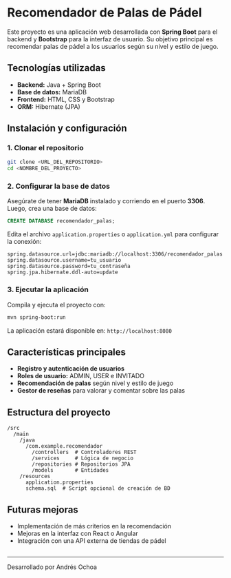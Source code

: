 # Recomendador de Palas de Pádel

Este proyecto es una aplicación web desarrollada con **Spring Boot** para el backend y **Bootstrap** para la interfaz de usuario. Su objetivo principal es recomendar palas de pádel a los usuarios según su nivel y estilo de juego.

## Tecnologías utilizadas

- **Backend:** Java + Spring Boot
- **Base de datos:** MariaDB
- **Frontend:** HTML, CSS y Bootstrap
- **ORM:** Hibernate (JPA)

## Instalación y configuración

### 1. Clonar el repositorio

```bash
git clone <URL_DEL_REPOSITORIO>
cd <NOMBRE_DEL_PROYECTO>
```

### 2. Configurar la base de datos

Asegúrate de tener **MariaDB** instalado y corriendo en el puerto **3306**. Luego, crea una base de datos:

```sql
CREATE DATABASE recomendador_palas;
```

Edita el archivo `application.properties` o `application.yml` para configurar la conexión:

```properties
spring.datasource.url=jdbc:mariadb://localhost:3306/recomendador_palas
spring.datasource.username=tu_usuario
spring.datasource.password=tu_contraseña
spring.jpa.hibernate.ddl-auto=update
```

### 3. Ejecutar la aplicación

Compila y ejecuta el proyecto con:

```bash
mvn spring-boot:run
```

La aplicación estará disponible en: `http://localhost:8080`

## Características principales

- **Registro y autenticación de usuarios**
- **Roles de usuario:** ADMIN, USER e INVITADO
- **Recomendación de palas** según nivel y estilo de juego
- **Gestor de reseñas** para valorar y comentar sobre las palas

## Estructura del proyecto

```
/src
  /main
    /java
      /com.example.recomendador
        /controllers  # Controladores REST
        /services     # Lógica de negocio
        /repositories # Repositorios JPA
        /models       # Entidades
    /resources
      application.properties
      schema.sql  # Script opcional de creación de BD
```

## Futuras mejoras

- Implementación de más criterios en la recomendación
- Mejoras en la interfaz con React o Angular
- Integración con una API externa de tiendas de pádel

##

---

Desarrollado por Andrés Ochoa

